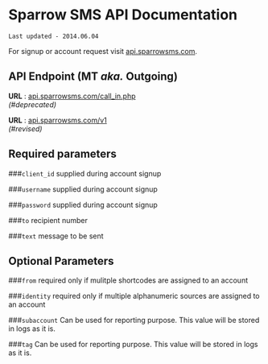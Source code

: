 # Sparrow SMS API Documentation  
`Last updated - 2014.06.04`

For signup or account request visit [api.sparrowsms.com](http://api.sparrowsms.com/).

## API Endpoint (MT _aka._ Outgoing)

__URL__ : [api.sparrowsms.com/call_in.php](http://api.sparrowsms.com/call_in.php)  
_(#deprecated)_

__URL__ : [api.sparrowsms.com/v1](http://api.sparrowsms.com/v1)  
   _(#revised)_
  

## Required parameters

###`client_id`
    supplied during account signup  

###`username`
	supplied during account signup  

###`password`
	supplied during account signup  

###`to`
	recipient number  

###`text`
	message to be sent  

## Optional Parameters
###`from`
	required only if mulitple shortcodes are assigned to an account  

###`identity`
	required only if multiple alphanumeric sources are assigned to an account  

###`subaccount`
	Can be used for reporting purpose. This value will be stored in logs as it is.  

###`tag`
	Can be used for reporting purpose. This value will be stored in logs as it is.


